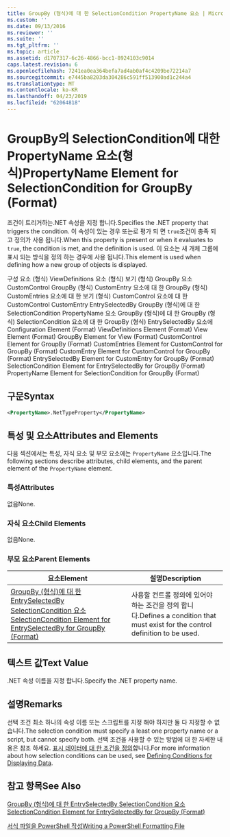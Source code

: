 ```yaml
---
title: GroupBy (형식)에 대 한 SelectionCondition PropertyName 요소 | Microsoft Docs
ms.custom: ''
ms.date: 09/13/2016
ms.reviewer: ''
ms.suite: ''
ms.tgt_pltfrm: ''
ms.topic: article
ms.assetid: d1707317-6c26-4866-bcc1-8924103c9014
caps.latest.revision: 6
ms.openlocfilehash: 7241ea0ea364befa7ad4ab0af4c4209be72214a7
ms.sourcegitcommit: e7445ba8203da304286c591ff513900ad1c244a4
ms.translationtype: MT
ms.contentlocale: ko-KR
ms.lasthandoff: 04/23/2019
ms.locfileid: "62064818"
---
```

# <a name="propertyname-element-for-selectioncondition-for-groupby-format"></a><span data-ttu-id="33ce5-102">GroupBy의 SelectionCondition에 대한 PropertyName 요소(형식)</span><span class="sxs-lookup"><span data-stu-id="33ce5-102">PropertyName Element for SelectionCondition for GroupBy (Format)</span></span>

<span data-ttu-id="33ce5-103">조건이 트리거하는.NET 속성을 지정 합니다.</span><span class="sxs-lookup"><span data-stu-id="33ce5-103">Specifies the .NET property that triggers the condition.</span></span> <span data-ttu-id="33ce5-104">이 속성이 있는 경우 또는로 평가 되 면 `true`조건이 충족 되 고 정의가 사용 됩니다.</span><span class="sxs-lookup"><span data-stu-id="33ce5-104">When this property is present or when it evaluates to `true`, the condition is met, and the definition is used.</span></span> <span data-ttu-id="33ce5-105">이 요소는 새 개체 그룹에 표시 되는 방식을 정의 하는 경우에 사용 됩니다.</span><span class="sxs-lookup"><span data-stu-id="33ce5-105">This element is used when defining how a new group of objects is displayed.</span></span>

<span data-ttu-id="33ce5-106">구성 요소 (형식) ViewDefinitions 요소 (형식) 보기 (형식) GroupBy 요소 CustomControl GroupBy (형식) CustomEntry 요소에 대 한 GroupBy (형식) CustomEntries 요소에 대 한 보기 (형식) CustomControl 요소에 대 한 CustomControl CustomEntry EntrySelectedBy GroupBy (형식)에 대 한 SelectionCondition PropertyName 요소 GroupBy (형식)에 대 한 GroupBy (형식) SelectionCondition 요소에 대 한 GroupBy (형식) EntrySelectedBy 요소에</span><span class="sxs-lookup"><span data-stu-id="33ce5-106">Configuration Element (Format) ViewDefinitions Element (Format) View Element (Format) GroupBy Element for View (Format) CustomControl Element for GroupBy (Format) CustomEntries Element for CustomControl for GroupBy (Format) CustomEntry Element for CustomControl for GroupBy (Format) EntrySelectedBy Element for CustomEntry for GroupBy (Format) SelectionCondition Element for EntrySelectedBy for GroupBy (Format) PropertyName Element for SelectionCondition for GroupBy (Format)</span></span>

## <a name="syntax"></a><span data-ttu-id="33ce5-107">구문</span><span class="sxs-lookup"><span data-stu-id="33ce5-107">Syntax</span></span>

```xml
<PropertyName>.NetTypeProperty</PropertyName>
```

## <a name="attributes-and-elements"></a><span data-ttu-id="33ce5-108">특성 및 요소</span><span class="sxs-lookup"><span data-stu-id="33ce5-108">Attributes and Elements</span></span>

<span data-ttu-id="33ce5-109">다음 섹션에서는 특성, 자식 요소 및 부모 요소에는 `PropertyName` 요소입니다.</span><span class="sxs-lookup"><span data-stu-id="33ce5-109">The following sections describe attributes, child elements, and the parent element of the `PropertyName` element.</span></span>

### <a name="attributes"></a><span data-ttu-id="33ce5-110">특성</span><span class="sxs-lookup"><span data-stu-id="33ce5-110">Attributes</span></span>

<span data-ttu-id="33ce5-111">없음</span><span class="sxs-lookup"><span data-stu-id="33ce5-111">None.</span></span>

### <a name="child-elements"></a><span data-ttu-id="33ce5-112">자식 요소</span><span class="sxs-lookup"><span data-stu-id="33ce5-112">Child Elements</span></span>

<span data-ttu-id="33ce5-113">없음</span><span class="sxs-lookup"><span data-stu-id="33ce5-113">None.</span></span>

### <a name="parent-elements"></a><span data-ttu-id="33ce5-114">부모 요소</span><span class="sxs-lookup"><span data-stu-id="33ce5-114">Parent Elements</span></span>

|<span data-ttu-id="33ce5-115">요소</span><span class="sxs-lookup"><span data-stu-id="33ce5-115">Element</span></span>|<span data-ttu-id="33ce5-116">설명</span><span class="sxs-lookup"><span data-stu-id="33ce5-116">Description</span></span>|
|-------------|-----------------|
|[<span data-ttu-id="33ce5-117">GroupBy (형식)에 대 한 EntrySelectedBy SelectionCondition 요소</span><span class="sxs-lookup"><span data-stu-id="33ce5-117">SelectionCondition Element for EntrySelectedBy for GroupBy (Format)</span></span>](./selectioncondition-element-for-entryselectedby-for-groupby-format.md)|<span data-ttu-id="33ce5-118">사용할 컨트롤 정의에 있어야 하는 조건을 정의 합니다.</span><span class="sxs-lookup"><span data-stu-id="33ce5-118">Defines a condition that must exist for the control definition to be used.</span></span>|

## <a name="text-value"></a><span data-ttu-id="33ce5-119">텍스트 값</span><span class="sxs-lookup"><span data-stu-id="33ce5-119">Text Value</span></span>

<span data-ttu-id="33ce5-120">.NET 속성 이름을 지정 합니다.</span><span class="sxs-lookup"><span data-stu-id="33ce5-120">Specify the .NET property name.</span></span>

## <a name="remarks"></a><span data-ttu-id="33ce5-121">설명</span><span class="sxs-lookup"><span data-stu-id="33ce5-121">Remarks</span></span>

<span data-ttu-id="33ce5-122">선택 조건 최소 하나의 속성 이름 또는 스크립트를 지정 해야 하지만 둘 다 지정할 수 없습니다.</span><span class="sxs-lookup"><span data-stu-id="33ce5-122">The selection condition must specify a least one property name or a script, but cannot specify both.</span></span> <span data-ttu-id="33ce5-123">선택 조건을 사용할 수 있는 방법에 대 한 자세한 내용은 참조 하세요. [표시 데이터에 대 한 조건을 정의](./defining-conditions-for-displaying-data.md)합니다.</span><span class="sxs-lookup"><span data-stu-id="33ce5-123">For more information about how selection conditions can be used, see [Defining Conditions for Displaying Data](./defining-conditions-for-displaying-data.md).</span></span>

## <a name="see-also"></a><span data-ttu-id="33ce5-124">참고 항목</span><span class="sxs-lookup"><span data-stu-id="33ce5-124">See Also</span></span>

[<span data-ttu-id="33ce5-125">GroupBy (형식)에 대 한 EntrySelectedBy SelectionCondition 요소</span><span class="sxs-lookup"><span data-stu-id="33ce5-125">SelectionCondition Element for EntrySelectedBy for GroupBy (Format)</span></span>](./selectioncondition-element-for-entryselectedby-for-groupby-format.md)

[<span data-ttu-id="33ce5-126">서식 파일을 PowerShell 작성</span><span class="sxs-lookup"><span data-stu-id="33ce5-126">Writing a PowerShell Formatting File</span></span>](./writing-a-powershell-formatting-file.md)
